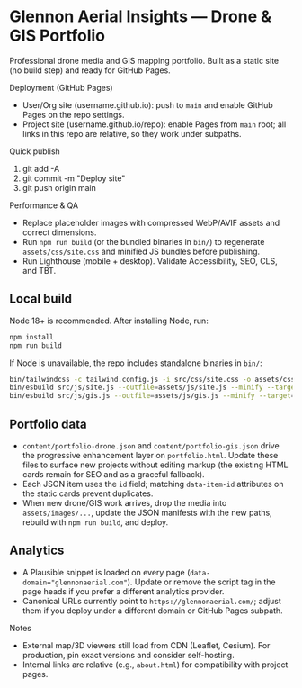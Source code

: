 # Glennon Aerial Insights — Drone & GIS Portfolio

Professional drone media and GIS mapping portfolio. Built as a static site (no build step) and ready for GitHub Pages.

Deployment (GitHub Pages)
- User/Org site (username.github.io): push to `main` and enable GitHub Pages on the repo settings.
- Project site (username.github.io/repo): enable Pages from `main` root; all links in this repo are relative, so they work under subpaths.

Quick publish
1) git add -A
2) git commit -m "Deploy site"
3) git push origin main

Performance & QA
- Replace placeholder images with compressed WebP/AVIF assets and correct dimensions.
- Run `npm run build` (or the bundled binaries in `bin/`) to regenerate `assets/css/site.css` and minified JS bundles before publishing.
- Run Lighthouse (mobile + desktop). Validate Accessibility, SEO, CLS, and TBT.

## Local build

Node 18+ is recommended. After installing Node, run:

```bash
npm install
npm run build
```

If Node is unavailable, the repo includes standalone binaries in `bin/`:

```bash
bin/tailwindcss -c tailwind.config.js -i src/css/site.css -o assets/css/site.css --minify
bin/esbuild src/js/site.js --outfile=assets/js/site.js --minify --target=es2019 --format=iife --legal-comments=none --bundle --platform=browser
bin/esbuild src/js/gis.js --outfile=assets/js/gis.js --minify --target=es2019 --format=iife --legal-comments=none --bundle --platform=browser
```

## Portfolio data

- `content/portfolio-drone.json` and `content/portfolio-gis.json` drive the progressive enhancement layer on `portfolio.html`. Update these files to surface new projects without editing markup (the existing HTML cards remain for SEO and as a graceful fallback).
- Each JSON item uses the `id` field; matching `data-item-id` attributes on the static cards prevent duplicates.
- When new drone/GIS work arrives, drop the media into `assets/images/...`, update the JSON manifests with the new paths, rebuild with `npm run build`, and deploy.

## Analytics

- A Plausible snippet is loaded on every page (`data-domain="glennonaerial.com"`). Update or remove the script tag in the page heads if you prefer a different analytics provider.
- Canonical URLs currently point to `https://glennonaerial.com/`; adjust them if you deploy under a different domain or GitHub Pages subpath.

Notes
- External map/3D viewers still load from CDN (Leaflet, Cesium). For production, pin exact versions and consider self-hosting.
- Internal links are relative (e.g., `about.html`) for compatibility with project pages.
